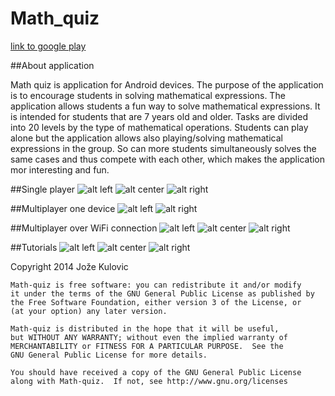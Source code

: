 


Math_quiz
=========

[link to google play](https://play.google.com/store/apps/details?id=com.my.math_quiz)

##About application


Math quiz is application for Android devices. The purpose of the application is to encourage students in solving mathematical expressions. The application allows students a fun way to solve mathematical expressions. It is intended for students that are 7 years old and older. 
Tasks are divided into 20 levels by the type of mathematical operations. Students can play alone but the application allows also playing/solving mathematical expressions in the group. So can more students simultaneously solves the same cases and thus compete with each other, which makes the application mor interesting and fun.

 <div id="main">
    <div id="div1"></div>
    <div id="div2"></div>
 </div>
 
##Single player
![alt left](https://github.com/Jst10/Math_quiz/blob/master/screens/1.png?raw=true)
![alt center](https://github.com/Jst10/Math_quiz/blob/master/screens/2.png?raw=true)
![alt right](https://github.com/Jst10/Math_quiz/blob/master/screens/3.png?raw=true)

##Multiplayer one device
![alt left](https://github.com/Jst10/Math_quiz/blob/master/screens/6.png?raw=true)
![alt right](https://github.com/Jst10/Math_quiz/blob/master/screens/7.png?raw=true)


##Multiplayer over WiFi connection
![alt left](https://github.com/Jst10/Math_quiz/blob/master/screens/8.png?raw=true)
![alt center](https://github.com/Jst10/Math_quiz/blob/master/screens/9.png?raw=true)
![alt right](https://github.com/Jst10/Math_quiz/blob/master/screens/10.png?raw=true)

##Tutorials
![alt left](https://github.com/Jst10/Math_quiz/blob/master/screens/11.png?raw=true)
![alt center](https://github.com/Jst10/Math_quiz/blob/master/screens/12.png?raw=true)
![alt right](https://github.com/Jst10/Math_quiz/blob/master/screens/13.png?raw=true)

 Copyright 2014 Jože Kulovic

    Math-quiz is free software: you can redistribute it and/or modify
    it under the terms of the GNU General Public License as published by
    the Free Software Foundation, either version 3 of the License, or
    (at your option) any later version.

    Math-quiz is distributed in the hope that it will be useful,
    but WITHOUT ANY WARRANTY; without even the implied warranty of
    MERCHANTABILITY or FITNESS FOR A PARTICULAR PURPOSE.  See the
    GNU General Public License for more details.

    You should have received a copy of the GNU General Public License
    along with Math-quiz.  If not, see http://www.gnu.org/licenses
